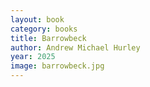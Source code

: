 ```yaml
---
layout: book
category: books
title: Barrowbeck
author: Andrew Michael Hurley
year: 2025
image: barrowbeck.jpg
---
```

